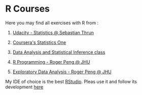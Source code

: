 R Courses
====

Here you may find all exercises with R from :

1.  [Udacity - Statistics @ Sebastian Thrun](https://www.udacity.com/course/st101)
2.  [Coursera's Statistics One](https://class.coursera.org/stats1-002/class)
3.  [Data Analysis and Statistical Inference class](https://www.coursera.org/course/statistics)

4.  [R Programming - Roger Peng @ JHU](https://www.coursera.org/course/rprog)
5.  [Exploratory Data Analysis - Roger Peng @ JHU](https://www.coursera.org/course/exdata)

My IDE of choice is the best [RStudio](http://www.rstudio.com/). Pleas use it and follow its development [here](https://www.github.com/rstudio/rstudio) 

